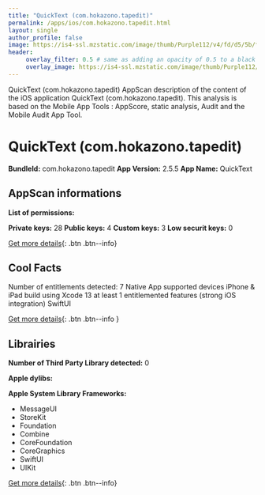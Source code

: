```yaml
---
title: "QuickText (com.hokazono.tapedit)"
permalink: /apps/ios/com.hokazono.tapedit.html
layout: single
author_profile: false
image: https://is4-ssl.mzstatic.com/image/thumb/Purple112/v4/fd/d5/5b/fdd55bd8-ae6a-9b25-990e-b9070c3b47b8/AppIcon-0-1x_U007emarketing-0-7-0-85-220.png/512x512bb.jpg
header: 
     overlay_filter: 0.5 # same as adding an opacity of 0.5 to a black background
     overlay_image: https://is4-ssl.mzstatic.com/image/thumb/Purple112/v4/fd/d5/5b/fdd55bd8-ae6a-9b25-990e-b9070c3b47b8/AppIcon-0-1x_U007emarketing-0-7-0-85-220.png/512x512bb.jpg
---
```

QuickText (com.hokazono.tapedit) AppScan description of the content of the iOS application QuickText (com.hokazono.tapedit). This analysis is based on the Mobile App Tools : AppScore, static analysis, Audit and the Mobile Audit App Tool.

# QuickText (com.hokazono.tapedit)

**BundleId:** com.hokazono.tapedit
**App Version:** 2.5.5
**App Name:** QuickText


## AppScan informations 

**List of permissions:** 
  
  
**Private keys:** 28
**Public keys:** 4
**Custom keys:** 3
**Low securit keys:** 0
  
[Get more details](/pricing.html){: .btn .btn--info}

## Cool Facts

Number of entitlements detected: 7
Native App
supported devices iPhone & iPad
build using Xcode 13
at least 1 entitlemented features (strong iOS integration)
SwiftUI
  
[Get more details](/pricing.html){: .btn .btn--info }

## Librairies 
**Number of Third Party Library detected:** 0


**Apple dylibs:**


**Apple System Library Frameworks:**
- MessageUI
- StoreKit
- Foundation
- Combine
- CoreFoundation
- CoreGraphics
- SwiftUI
- UIKit


  
[Get more details](/pricing.html){: .btn .btn--info}

